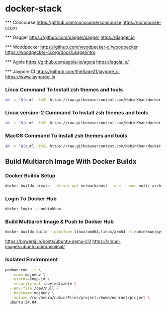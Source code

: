 # docker-stack

*** Concourse
https://github.com/concourse/concourse
https://concourse-ci.org

*** Dagger
https://github.com/dagger/dagger
https://dagger.io

*** Woodpecker
https://github.com/woodpecker-ci/woodpecker
https://woodpecker-ci.org/docs/usage/intro

*** Agola
https://github.com/agola-io/agola
https://agola.io/

*** Jaypore CI
https://github.com/theSage21/jaypore_ci
https://www.jayporeci.in

### Linux Command To Install zsh themes and tools
```sh
sh -c "$(curl -fsSL https://raw.githubusercontent.com/NobinKhan/docker-stack/main/linux_install.sh)"
```

### Linux version-2 Command To Install zsh themes and tools
```sh
sh -c "$(curl -fsSL https://raw.githubusercontent.com/NobinKhan/docker-stack/main/terminal_config.sh)"
```

### MacOS Command To Install zsh themes and tools
```sh
sh -c "$(curl -fsSL https://raw.githubusercontent.com/NobinKhan/docker-stack/main/mac_install.sh)"
```

## Build Multiarch Image With Docker Buildx

### Docker Buildx Setup
```bash
docker buildx create --driver-opt network=host --use --name multi-arch
```

### Login To Docker Hub
```bash
docker login -u nobinkhan
```

### Build Multiarch Image & Push to Docker Hub
```bash
docker buildx build --platform linux/amd64,linux/arm64 -t nobinkhan/python:3.12.4-slim . --push
```

https://powersj.io/posts/ubuntu-qemu-cli/
https://cloud-images.ubuntu.com/minimal/

### Isolated Environment
```bash
podman run -it \
  --name mojoenv \
  --userns=keep-id \
  --security-opt label=disable \
  --env-file /dev/null \
  --hostname mojoenv \
  --volume /run/media/nobin/Files/project:/home/nonroot/project \
  ubuntu:24.04
```
